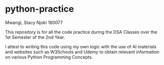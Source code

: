 # python-practice

Mwangi, Stacy Njoki 160077

This repository is for all the code practice during the DSA Classes over the 1st Semester of the 2nd Year.

I attest to writing this code using my own logic with the use of AI materials and websites such as W3Schools and Udemy to obtain relevant information on various Python Programming Concepts.
